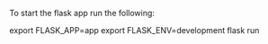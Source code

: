To start the flask app run the following:

export FLASK_APP=app
export FLASK_ENV=development
flask run